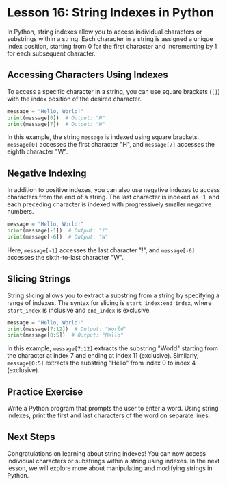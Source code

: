 # **Lesson 16: String Indexes in Python**

In Python, string indexes allow you to access individual characters or substrings within a string. Each character in a string is assigned a unique index position, starting from 0 for the first character and incrementing by 1 for each subsequent character.

## **Accessing Characters Using Indexes**

To access a specific character in a string, you can use square brackets (`[]`) with the index position of the desired character.

```python
message = "Hello, World!"
print(message[0])  # Output: "H"
print(message[7])  # Output: "W"
```

In this example, the string `message` is indexed using square brackets. `message[0]` accesses the first character "H", and `message[7]` accesses the eighth character "W".

## **Negative Indexing**

In addition to positive indexes, you can also use negative indexes to access characters from the end of a string. The last character is indexed as -1, and each preceding character is indexed with progressively smaller negative numbers.

```python
message = "Hello, World!"
print(message[-1])  # Output: "!"
print(message[-6])  # Output: "W"
```

Here, `message[-1]` accesses the last character "!", and `message[-6]` accesses the sixth-to-last character "W".

## **Slicing Strings**

String slicing allows you to extract a substring from a string by specifying a range of indexes. The syntax for slicing is `start_index:end_index`, where `start_index` is inclusive and `end_index` is exclusive.

```python
message = "Hello, World!"
print(message[7:12])  # Output: "World"
print(message[0:5])  # Output: "Hello"
```

In this example, `message[7:12]` extracts the substring "World" starting from the character at index 7 and ending at index 11 (exclusive). Similarly, `message[0:5]` extracts the substring "Hello" from index 0 to index 4 (exclusive).

## **Practice Exercise**

Write a Python program that prompts the user to enter a word. Using string indexes, print the first and last characters of the word on separate lines.

## **Next Steps**

Congratulations on learning about string indexes! You can now access individual characters or substrings within a string using indexes. In the next lesson, we will explore more about manipulating and modifying strings in Python.
